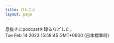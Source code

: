 ```yaml
---
title: ひとこと
layout: page
---
```

<div class="box" dt="1676357925134">
  息抜きにpodcastを録るなどした。
  <div class="content is-small">Tue Feb 14 2023 15:58:45 GMT+0900 (日本標準時)</div>
</div>